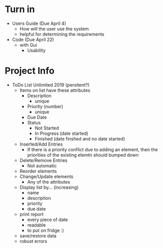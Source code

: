 
# Turn in 

 - Users Guide (Due April 4)
    - How will the user use the system
    - helpful for determining the requirements
 - Code (Due April 22)
    - with Gui
        - Usability

# Project Info

 - ToDo List Unlimited 2019 (persitent?)
    - Items on list have these attributes
        - Description
            - unique
        - Priority (number)
            - unique
        - Due Date
        - Status
            - Not Started
            - In Progress (date started)
            - Finished    (date finshed and no date started)
    - Inserted/Add Entries
        - If there is a priority conflict due to adding an element, then the priorities of the existing elemtn should bumped down
    - Delete/Remove Entries
        - Not automatic
    - Reorder elements
    - Change/Update elements
        - Any of the attributes
    - Display list by... (increasing)
        - name
        - description
        - priority
        - due date
    - print report
        - every piece of date
        - readable
        - to put on fridge :)
    - save/restore data
    - robust errors